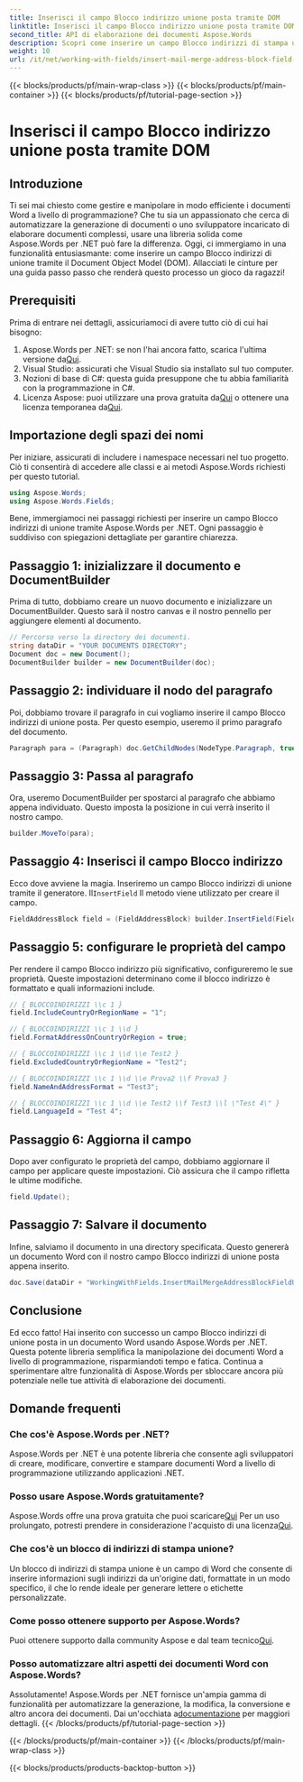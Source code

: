 ```yaml
---
title: Inserisci il campo Blocco indirizzo unione posta tramite DOM
linktitle: Inserisci il campo Blocco indirizzo unione posta tramite DOM
second_title: API di elaborazione dei documenti Aspose.Words
description: Scopri come inserire un campo Blocco indirizzi di stampa unione nei documenti Word utilizzando Aspose.Words per .NET con questa guida completa e dettagliata.
weight: 10
url: /it/net/working-with-fields/insert-mail-merge-address-block-field-using-dom/
---
```


{{< blocks/products/pf/main-wrap-class >}}
{{< blocks/products/pf/main-container >}}
{{< blocks/products/pf/tutorial-page-section >}}

# Inserisci il campo Blocco indirizzo unione posta tramite DOM

## Introduzione

Ti sei mai chiesto come gestire e manipolare in modo efficiente i documenti Word a livello di programmazione? Che tu sia un appassionato che cerca di automatizzare la generazione di documenti o uno sviluppatore incaricato di elaborare documenti complessi, usare una libreria solida come Aspose.Words per .NET può fare la differenza. Oggi, ci immergiamo in una funzionalità entusiasmante: come inserire un campo Blocco indirizzi di unione tramite il Document Object Model (DOM). Allacciati le cinture per una guida passo passo che renderà questo processo un gioco da ragazzi!

## Prerequisiti

Prima di entrare nei dettagli, assicuriamoci di avere tutto ciò di cui hai bisogno:

1.  Aspose.Words per .NET: se non l'hai ancora fatto, scarica l'ultima versione da[Qui](https://releases.aspose.com/words/net/).
2. Visual Studio: assicurati che Visual Studio sia installato sul tuo computer.
3. Nozioni di base di C#: questa guida presuppone che tu abbia familiarità con la programmazione in C#.
4.  Licenza Aspose: puoi utilizzare una prova gratuita da[Qui](https://releases.aspose.com/) o ottenere una licenza temporanea da[Qui](https://purchase.aspose.com/temporary-license/).

## Importazione degli spazi dei nomi

Per iniziare, assicurati di includere i namespace necessari nel tuo progetto. Ciò ti consentirà di accedere alle classi e ai metodi Aspose.Words richiesti per questo tutorial.

```csharp
using Aspose.Words;
using Aspose.Words.Fields;
```

Bene, immergiamoci nei passaggi richiesti per inserire un campo Blocco indirizzi di unione tramite Aspose.Words per .NET. Ogni passaggio è suddiviso con spiegazioni dettagliate per garantire chiarezza.

## Passaggio 1: inizializzare il documento e DocumentBuilder

Prima di tutto, dobbiamo creare un nuovo documento e inizializzare un DocumentBuilder. Questo sarà il nostro canvas e il nostro pennello per aggiungere elementi al documento.

```csharp
// Percorso verso la directory dei documenti.
string dataDir = "YOUR DOCUMENTS DIRECTORY";
Document doc = new Document();
DocumentBuilder builder = new DocumentBuilder(doc);
```

## Passaggio 2: individuare il nodo del paragrafo

Poi, dobbiamo trovare il paragrafo in cui vogliamo inserire il campo Blocco indirizzi di unione posta. Per questo esempio, useremo il primo paragrafo del documento.

```csharp
Paragraph para = (Paragraph) doc.GetChildNodes(NodeType.Paragraph, true)[0];
```

## Passaggio 3: Passa al paragrafo

Ora, useremo DocumentBuilder per spostarci al paragrafo che abbiamo appena individuato. Questo imposta la posizione in cui verrà inserito il nostro campo.

```csharp
builder.MoveTo(para);
```

## Passaggio 4: Inserisci il campo Blocco indirizzo

Ecco dove avviene la magia. Inseriremo un campo Blocco indirizzi di unione tramite il generatore. Il`InsertField` Il metodo viene utilizzato per creare il campo.

```csharp
FieldAddressBlock field = (FieldAddressBlock) builder.InsertField(FieldType.FieldAddressBlock, false);
```

## Passaggio 5: configurare le proprietà del campo

Per rendere il campo Blocco indirizzo più significativo, configureremo le sue proprietà. Queste impostazioni determinano come il blocco indirizzo è formattato e quali informazioni include.

```csharp
// { BLOCCOINDIRIZZI \\c 1 }
field.IncludeCountryOrRegionName = "1";

// { BLOCCOINDIRIZZI \\c 1 \\d }
field.FormatAddressOnCountryOrRegion = true;

// { BLOCCOINDIRIZZI \\c 1 \\d \\e Test2 }
field.ExcludedCountryOrRegionName = "Test2";

// { BLOCCOINDIRIZZI \\c 1 \\d \\e Prova2 \\f Prova3 }
field.NameAndAddressFormat = "Test3";

// { BLOCCOINDIRIZZI \\c 1 \\d \\e Test2 \\f Test3 \\l \"Test 4\" }
field.LanguageId = "Test 4";
```

## Passaggio 6: Aggiorna il campo

Dopo aver configurato le proprietà del campo, dobbiamo aggiornare il campo per applicare queste impostazioni. Ciò assicura che il campo rifletta le ultime modifiche.

```csharp
field.Update();
```

## Passaggio 7: Salvare il documento

Infine, salviamo il documento in una directory specificata. Questo genererà un documento Word con il nostro campo Blocco indirizzi di unione posta appena inserito.

```csharp
doc.Save(dataDir + "WorkingWithFields.InsertMailMergeAddressBlockFieldUsingDOM.docx");
```

## Conclusione

Ed ecco fatto! Hai inserito con successo un campo Blocco indirizzi di unione posta in un documento Word usando Aspose.Words per .NET. Questa potente libreria semplifica la manipolazione dei documenti Word a livello di programmazione, risparmiandoti tempo e fatica. Continua a sperimentare altre funzionalità di Aspose.Words per sbloccare ancora più potenziale nelle tue attività di elaborazione dei documenti.

## Domande frequenti

### Che cos'è Aspose.Words per .NET?
Aspose.Words per .NET è una potente libreria che consente agli sviluppatori di creare, modificare, convertire e stampare documenti Word a livello di programmazione utilizzando applicazioni .NET.

### Posso usare Aspose.Words gratuitamente?
 Aspose.Words offre una prova gratuita che puoi scaricare[Qui](https://releases.aspose.com/) Per un uso prolungato, potresti prendere in considerazione l'acquisto di una licenza[Qui](https://purchase.aspose.com/buy).

### Che cos'è un blocco di indirizzi di stampa unione?
Un blocco di indirizzi di stampa unione è un campo di Word che consente di inserire informazioni sugli indirizzi da un'origine dati, formattate in un modo specifico, il che lo rende ideale per generare lettere o etichette personalizzate.

### Come posso ottenere supporto per Aspose.Words?
 Puoi ottenere supporto dalla community Aspose e dal team tecnico[Qui](https://forum.aspose.com/c/words/8).

### Posso automatizzare altri aspetti dei documenti Word con Aspose.Words?
Assolutamente! Aspose.Words per .NET fornisce un'ampia gamma di funzionalità per automatizzare la generazione, la modifica, la conversione e altro ancora dei documenti. Dai un'occhiata a[documentazione](https://reference.aspose.com/words/net/) per maggiori dettagli.
{{< /blocks/products/pf/tutorial-page-section >}}

{{< /blocks/products/pf/main-container >}}
{{< /blocks/products/pf/main-wrap-class >}}

{{< blocks/products/products-backtop-button >}}

